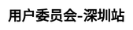 ---
title: "用户委员会-深圳站"
weight: 4
stationName: 深圳站
coverImage: /images/user-group/list/cityCards/shenzhen.png

css: "scss/user-group-single.scss"

topSection:
  kubSphere: KubeSphere 
  committee: 社区用户委员会
  description: KubeSphere 社区用户委员会—深圳站，成立于 2022 年 8 月 6 日，是由活跃在深圳的 KubeSphere 社区用户和成员组成的。初创核心成员 5 人。
  image: /images/user-group/guangzhou/banner.png
  mobile_image: /images/user-group/guangzhou/m-banner.png

station:
  name_en: KubeSphere Community
  name: 
    text1: 申请加入
    text2: 社区用户委员会—深圳站
  description: 
    - 不管你是否是 KubeSphere 的用户，只要你对云原生技术感兴趣，对组织活动有热情，对发展 KubeSphere 社区有想法，即可申请加入 KubeSphere 社区广州用户委员会。
    - 如果你想加入 KubeSphere 社区用户委员会—广州站，成为其中的一名委员（成员），为发展 KubeSphere 社区贡献自己的一份力量，可添加广州站站长微信申请，并可加入 KubeSphere 开源社区广州站微信群。
  manager: 
    name: 裴振飞
    image: /images/user-group/guangzhou/peizhenfei.png
    wxCode: /images/user-group/guangzhou/peizhenfeivx.jpg
    position: 深圳站站长
  icon: /images/user-group/shenzhen/logo.svg
  icon_name: KubeSphere 社区用户委员会
  station_name: "- 深圳站 -"

returns:
  title: 为什么加入我们？
  list:
    - text: 结识更多的云原生领域的技术大牛、志同道合的朋友
      bg: /images/user-group/list/returns/bg1.svg

    - text: 提升自身在云原生领域的知名度，拓宽学习和交流云原生技术的渠道
      bg: /images/user-group/list/returns/bg2.svg

    - text: 提升自身多项能力：交流沟通能力、组织协调能力等
      bg: /images/user-group/list/returns/bg3.svg

    - text: KubeSphere 社区周边纪念礼品、社区认证证书及社区 Title
      bg: /images/user-group/list/returns/bg4.svg

members:
  title: 核心成员
  list:
    - name: 裴振飞
      position: 站长
      des: 广州视源电子股份有限公司，运维工程师，多年系统运维经验；python 前后端全栈开发者；云原生爱技术好者。公司内部负责运维及运维开发相关工作。
      image: /images/user-group/guangzhou/peizhenfei.png

    - name: 胡卓超
      position: 副站长
      des: 担任多家企业技术顾问，云原生爱好者，个人关注领域 DevOps、Istio、Serverless，工作负责云原生相关技术的落地，架构的演进。
      image: /images/user-group/guangzhou/huzhuochao.jpeg

    - name: 刘星
      position: 委员
      des: 广东国地科技，运维工程师，云原生爱好者，日常工作领域涉及 Devops、Gitops、K8s、监控、服务网格等。
      image: /images/user-group/guangzhou/liuxing.png

    - name: 符嘉阳
      position: 委员
      des: 珠海盈米基金销售有限公司，系统开发工程师，云原生爱好者，日常工作涉及 K8s、DevOps、Service Mesh 等。
      image: /images/user-group/guangzhou/fujiayang.jpeg

    - name: 王静
      position: 委员
      des: 天翼云科技有限公司，专家，云原生爱好者。
      image: /images/user-group/guangzhou/wangjing.jpeg

activities:
  videos:
    - image: https://pek3b.qingstor.com/kubesphere-community/images/meetup-guangzhou-cover.jpeg
      link: https://kubesphere.io/zh/live/meetup-guangzhou-20220806/

    - image: https://pek3b.qingstor.com/kubesphere-community/images/argocd0217-live-cover.png
      link: https://kubesphere.io/zh/live/gitops-cic/

  review:    
    - text: 负载均衡器 OpenELB ARP 欺骗技术解析
      description: 这篇文章介绍了如何使用 OpenELB 在 Kubernetes 上实现负载均衡，并讨论了使用 ARP 协议的优点。
      link: https://kubesphere.io/zh/blogs/openelb-arp/

    - text: Kubernetes 多行日志采集方案探索
      description: 这篇文章介绍了如何使用 KubeSphere 收集和分析应用程序日志，并提供了相关的操作步骤。
      link: https://kubesphere.io/zh/blogs/kubesphere-log-collection/

    - text: Argo CD 速度通关指南
      description: 本次直播将介绍 Argo CD，分享实践经验，结合测试环境案例，演示相应场景下的实验效果；让用户快速把握重点难点以及相应的思路和方向
      link: https://kubesphere.io/zh/live/argocd0217-live/

    - text: 基于 Argo CD 的 GitOps 实践经验
      description: 通过 KubeSphere 的应用管理能力快速使用 Apache APISIX Ingress Controller
      link: https://kubesphere.io/zh/blogs/gitops-argocd/
draft: true
---